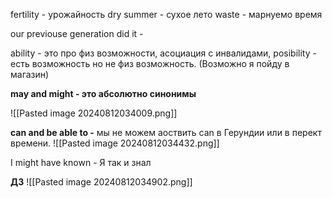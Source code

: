 fertility - урожайность
dry summer - сухое лето
waste - марнуемо время

our previouse generation did it -

ability - это про физ возможности, асоциация с инвалидами, 
posibility - есть возможность но не физ возможность. (Возможно я пойду в магазин)

**may and might - это абсолютно синонимы**

![[Pasted image 20240812034009.png]]


**can and be able to -** мы не можем аоствить can в Герундии или в перект времени.
![[Pasted image 20240812034432.png]]

I might have known - Я так и знал

**ДЗ**
![[Pasted image 20240812034902.png]]